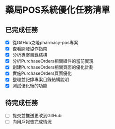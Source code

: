 # 藥局POS系統優化任務清單

## 已完成任務
- [x] 從GitHub克隆pharmacy-pos專案
- [x] 查看開發協作指南
- [x] 分析專案目錄結構
- [x] 分析PurchaseOrders相關組件的當前實現
- [x] 創建PurchaseOrders相關頁面的優化計劃
- [x] 實施PurchaseOrders頁面優化
- [x] 整理並記錄專案目錄結構說明
- [x] 測試優化後的功能

## 待完成任務
- [ ] 提交並推送更改到GitHub
- [ ] 向用戶報告完成情況
